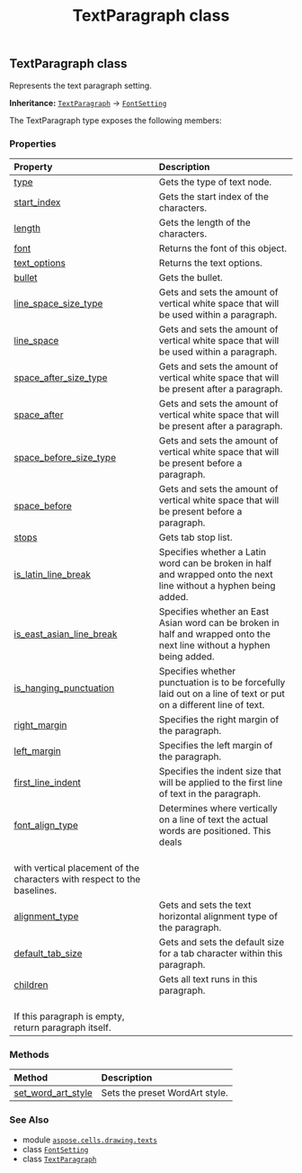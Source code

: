 ﻿---
title: TextParagraph class
second_title: Aspose.Cells for Python via .NET API References
description: 
type: docs
weight: 100
url: /aspose.cells.drawing.texts/textparagraph/
is_root: false
---

## TextParagraph class

Represents the text paragraph setting.



**Inheritance:** [`TextParagraph`](/cells/python-net/aspose.cells.drawing.texts/textparagraph) → 
[`FontSetting`](/cells/python-net/aspose.cells/fontsetting)



The TextParagraph type exposes the following members:

### Properties
| Property | Description |
| :- | :- |
| [type](/cells/python-net/aspose.cells.drawing.texts/textparagraph/type) | Gets the type of text node. |
| [start_index](/cells/python-net/aspose.cells.drawing.texts/textparagraph/start_index) | Gets the start index of the characters. |
| [length](/cells/python-net/aspose.cells.drawing.texts/textparagraph/length) | Gets the length of the characters. |
| [font](/cells/python-net/aspose.cells.drawing.texts/textparagraph/font) | Returns the font of this object. |
| [text_options](/cells/python-net/aspose.cells.drawing.texts/textparagraph/text_options) | Returns the text options. |
| [bullet](/cells/python-net/aspose.cells.drawing.texts/textparagraph/bullet) | Gets the bullet. |
| [line_space_size_type](/cells/python-net/aspose.cells.drawing.texts/textparagraph/line_space_size_type) | Gets and sets the amount of vertical white space that will be used within a paragraph. |
| [line_space](/cells/python-net/aspose.cells.drawing.texts/textparagraph/line_space) | Gets and sets the amount of vertical white space that will be used within a paragraph. |
| [space_after_size_type](/cells/python-net/aspose.cells.drawing.texts/textparagraph/space_after_size_type) | Gets and sets the amount of vertical white space that will be present after a paragraph. |
| [space_after](/cells/python-net/aspose.cells.drawing.texts/textparagraph/space_after) | Gets and sets the amount of vertical white space that will be present after a paragraph. |
| [space_before_size_type](/cells/python-net/aspose.cells.drawing.texts/textparagraph/space_before_size_type) | Gets and sets the amount of vertical white space that will be present before a paragraph. |
| [space_before](/cells/python-net/aspose.cells.drawing.texts/textparagraph/space_before) | Gets and sets the amount of vertical white space that will be present before a paragraph. |
| [stops](/cells/python-net/aspose.cells.drawing.texts/textparagraph/stops) | Gets tab stop list. |
| [is_latin_line_break](/cells/python-net/aspose.cells.drawing.texts/textparagraph/is_latin_line_break) | Specifies whether a Latin word can be broken in half and wrapped onto the next line without a hyphen being added. |
| [is_east_asian_line_break](/cells/python-net/aspose.cells.drawing.texts/textparagraph/is_east_asian_line_break) | Specifies whether an East Asian word can be broken in half and wrapped onto the next line without a hyphen being added. |
| [is_hanging_punctuation](/cells/python-net/aspose.cells.drawing.texts/textparagraph/is_hanging_punctuation) | Specifies whether punctuation is to be forcefully laid out on a line of text or put on a different line of text. |
| [right_margin](/cells/python-net/aspose.cells.drawing.texts/textparagraph/right_margin) | Specifies the right margin of the paragraph. |
| [left_margin](/cells/python-net/aspose.cells.drawing.texts/textparagraph/left_margin) | Specifies the left margin of the paragraph. |
| [first_line_indent](/cells/python-net/aspose.cells.drawing.texts/textparagraph/first_line_indent) | Specifies the indent size that will be applied to the first line of text in the paragraph. |
| [font_align_type](/cells/python-net/aspose.cells.drawing.texts/textparagraph/font_align_type) | Determines where vertically on a line of text the actual words are positioned. This deals<br/>with vertical placement of the characters with respect to the baselines. |
| [alignment_type](/cells/python-net/aspose.cells.drawing.texts/textparagraph/alignment_type) | Gets and sets the text horizontal alignment type of the paragraph. |
| [default_tab_size](/cells/python-net/aspose.cells.drawing.texts/textparagraph/default_tab_size) | Gets and sets the default size for a tab character within this paragraph. |
| [children](/cells/python-net/aspose.cells.drawing.texts/textparagraph/children) | Gets all text runs in this paragraph.<br/>If this paragraph is empty, return paragraph itself. |


### Methods
| Method | Description |
| :- | :- |
| [set_word_art_style](/cells/python-net/aspose.cells.drawing.texts/textparagraph/set_word_art_style/#aspose.cells.drawing.PresetWordArtStyle) | Sets the preset WordArt style. |



### See Also
* module [`aspose.cells.drawing.texts`](..)
* class [`FontSetting`](/cells/python-net/aspose.cells/fontsetting)
* class [`TextParagraph`](/cells/python-net/aspose.cells.drawing.texts/textparagraph)
